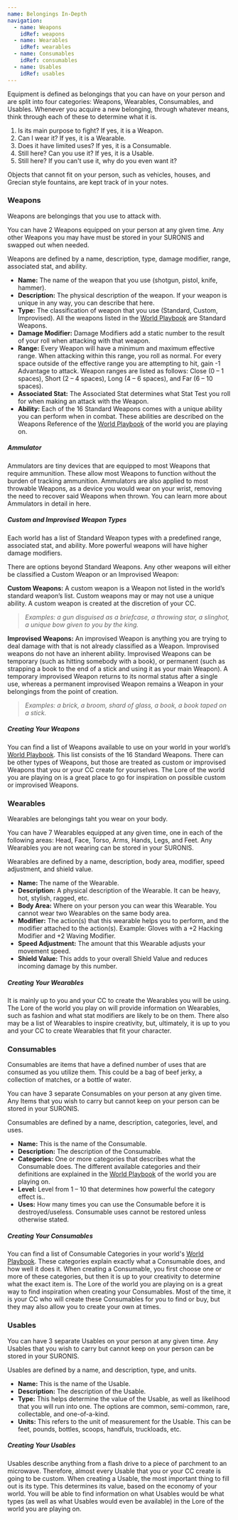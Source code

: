 ```yaml
---
name: Belongings In-Depth
navigation:
  - name: Weapons
    idRef: weapons
  - name: Wearables
    idRef: wearables
  - name: Consumables
    idRef: consumables
  - name: Usables
    idRef: usables
---
```


Equipment is defined as belongings that you can have on your person and are split into four categories: Weapons, Wearables, Consumables, and Usables. Whenever you acquire a new belonging, through whatever means, think through each of these to determine what it is.

1. Is its main purpose to fight? If yes, it is a Weapon.
2. Can I wear it? If yes, it is a Wearable.
3. Does it have limited uses? If yes, it is a Consumable.
4. Still here? Can you use it? If yes, it is a Usable.
5. Still here? If you can't use it, why do you even want it?

Objects that cannot fit on your person, such as vehicles, houses, and Grecian style fountains, are kept track of in your notes.

### Weapons

Weapons are belongings that you use to attack with.

You can have 2 Weapons equipped on your person at any given time. Any other Weapons you may have must be stored in your SURONIS and swapped out when needed.

Weapons are defined by a name, description, type, damage modifier, range, associated stat, and ability.

- **Name:** The name of the weapon that you use (shotgun, pistol, knife, hammer).
- **Description:** The physical description of the weapon. If your weapon is unique in any way, you can describe that here.
- **Type:** The classification of weapon that you use (Standard, Custom, Improvised). All the weapons listed in the [World Playbook](/get-started/world-playbooks) are Standard Weapons.
- **Damage Modifier:** Damage Modifiers add a static number to the result of your roll when attacking with that weapon.
- **Range:** Every Weapon will have a minimum and maximum effective range. When attacking within this range, you roll as normal. For every space outside of the effective range you are attempting to hit, gain -1 Advantage to attack. Weapon ranges are listed as follows: Close (0 – 1 spaces), Short (2 – 4 spaces), Long (4 – 6 spaces), and Far (6 – 10 spaces).
- **Associated Stat:** The Associated Stat determines what Stat Test you roll for when making an attack with the Weapon.
- **Ability:** Each of the 16 Standard Weapons comes with a unique ability you can perform when in combat. These abilities are described on the Weapons Reference of the [World Playbook](/get-started/world-playbooks) of the world you are playing on.

##### Ammulator

Ammulators are tiny devices that are equipped to most Weapons that require ammunition. These allow most Weapons to function without the burden of tracking ammunition. Ammulators are also applied to most throwable Weapons, as a device you would wear on your wrist, removing the need to recover said Weapons when thrown. You can learn more about Ammulators in detail in here.

##### Custom and Improvised Weapon Types

Each world has a list of Standard Weapon types with a predefined range, associated stat, and ability. More powerful weapons will have higher damage modifiers.

There are options beyond Standard Weapons. Any other weapons will either be classified a Custom Weapon or an Improvised Weapon:

**Custom Weapons:** A custom weapon is a Weapon not listed in the world’s standard weapon’s list. Custom weapons may or may not use a unique ability. A custom weapon is created at the discretion of your CC.

> _Examples: a gun disguised as a briefcase, a throwing star, a slinghot, a unique bow given to you by the king._

**Improvised Weapons:** An improvised Weapon is anything you are trying to deal damage with that is not already classified as a Weapon. Improvised weapons do not have an inherent ability. Improvised Weapons can be temporary (such as hitting somebody with a book), or permanent (such as strapping a book to the end of a stick and using it as your main Weapon). A temporary improvised Weapon returns to its normal status after a single use, whereas a permanent improvised Weapon remains a Weapon in your belongings from the point of creation.

> _Examples: a brick, a broom, shard of glass, a book, a book taped on a stick._

##### Creating Your Weapons

You can find a list of Weapons available to use on your world in your world’s [World Playbook](/get-started/world-playbooks). This list consists of the 16 Standard Weapons. There can be other types of Weapons, but those are treated as custom or improvised Weapons that you or your CC create for yourselves. The Lore of the world you are playing on is a great place to go for inspiration on possible custom or improvised Weapons.

### Wearables

Wearables are belongings taht you wear on your body.

You can have 7 Wearables equipped at any given time, one in each of the following areas: Head, Face, Torso, Arms, Hands, Legs, and Feet. Any Wearables you are not wearing can be stored in your SURONIS.

Wearables are defined by a name, description, body area, modifier, speed adjustment, and shield value.

- **Name:** The name of the Wearable.
- **Description:** A physical description of the Wearable. It can be heavy, hot, stylish, ragged, etc.
- **Body Area:** Where on your person you can wear this Wearable. You cannot wear two Wearables on the same body area.
- **Modifier:** The action(s) that this wearable helps you to perform, and the modifier attached to the action(s). Example: Gloves with a +2 Hacking Modifier and +2 Waving Modifier.
- **Speed Adjustment:** The amount that this Wearable adjusts your movement speed.
- **Shield Value:** This adds to your overall Shield Value and reduces incoming damage by this number.

##### Creating Your Wearables

It is mainly up to you and your CC to create the Wearables you will be using. The Lore of the world you play on will provide information on Wearables, such as fashion and what stat modifiers are likely to be on them. There also may be a list of Wearables to inspire creativity, but, ultimately, it is up to you and your CC to create Wearables that fit your character.

### Consumables

Consumables are items that have a defined number of uses that are consumed as you utilize them. This could be a bag of beef jerky, a collection of matches, or a bottle of water.

You can have 3 separate Consumables on your person at any given time. Any Items that you wish to carry but cannot keep on your person can be stored in your SURONIS.

Consumables are defined by a name, description, categories, level, and uses.

- **Name:** This is the name of the Consumable.
- **Description:** The description of the Consumable.
- **Categories:** One or more categories that describes what the Consumable does. The different available categories and their definitions are explained in the [World Playbook](/get-started/world-playbooks) of the world you are playing on.
- **Level:** Level from 1 – 10 that determines how powerful the category effect is..
- **Uses:** How many times you can use the Consumable before it is destroyed/useless. Consumable uses cannot be restored unless otherwise stated.

##### Creating Your Consumables

You can find a list of Consumable Categories in your world's [World Playbook](/get-started/world-playbooks). These categories explain exactly what a Consumable does, and how well it does it. When creating a Consumable, you first choose one or more of these categories, but then it is up to your creativity to determine what the exact item is. The Lore of the world you are playing on is a great way to find inspiration when creating your Consumables. Most of the time, it is your CC who will create these Consumables for you to find or buy, but they may also allow you to create your own at times.

### Usables

You can have 3 separate Usables on your person at any given time. Any Usables that you wish to carry but cannot keep on your person can be stored in your SURONIS.

Usables are defined by a name, and description, type, and units.

- **Name:** This is the name of the Usable.
- **Description:** The description of the Usable.
- **Type:** This helps determine the value of the Usable, as well as likelihood that you will run into one. The options are common, semi-common, rare, collectable, and one-of-a-kind.
- **Units:** This refers to the unit of measurement for the Usable. This can be feet, pounds, bottles, scoops, handfuls, truckloads, etc.

##### Creating Your Usables

Usables describe anything from a flash drive to a piece of parchment to an microwave. Therefore, almost every Usable that you or your CC create is going to be custom. When creating a Usable, the most important thing to fill out is its type. This determines its value, based on the economy of your world. You will be able to find information on what Usables would be what types (as well as what Usables would even be available) in the Lore of the world you are playing on.
